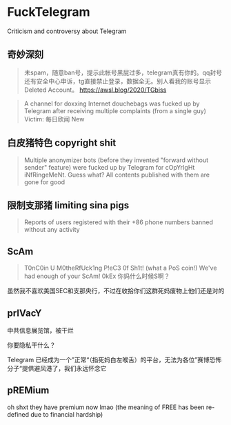 # FuckTelegram
Criticism and controversy about Telegram

## 奇妙深刻

> 未spam，随意ban号，提示此帐号黑屁过多，telegram真有你的。qq封号还有安全中心申诉，tg直接禁止登录，数据全无。别人看我的账号显示Deleted Account。
> https://awsl.blog/2020/TGbiss

> A channel for doxxing Internet douchebags was fucked up by Telegram after receiving multiple complaints (from a single guy)
> Victim: 每日欣闻 New

## 白皮猪特色 copyright shit

> Multiple anonymizer bots (before they invented "forward without sender" feature) were fucked up by Telegram for cOpYrIgHt iNfRingeMeNt. Guess what? All contents published with them are gone for good

## 限制支那猪 limiting sina pigs

> Reports of users registered with their +86 phone numbers banned without any activity

## ScAm

> T0nC0in U M0theRfUck1ng P!eC3 0f Sh1t! (what a PoS coin!)
> We've had enough of your ScAm! 0kEx 你妈什么时候S啊？

虽然我不喜欢美国SEC和支那央行，不过在收拾你们这群死妈废物上他们还是对的

## prIVacY

中共信息展览馆，被干烂

你要隐私干什么？

Telegram 已经成为一个”正常“（指死妈白左喉舌）的平台，无法为各位”赛博恐怖分子“提供避风港了，我们永远怀念它

## pREMium

oh shxt they have premium now lmao (the meaning of FREE has been re-defined due to financial hardship)
